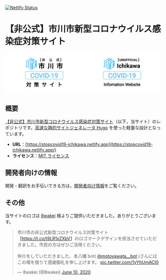 [![Netlify Status](https://api.netlify.com/api/v1/badges/b30d38da-34ef-424d-ac99-15754c78a693/deploy-status)](https://app.netlify.com/sites/stopcovid19-ichikawa/deploys)

# 【非公式】市川市新型コロナウイルス感染症対策サイト

<!-- img タグ同士が同一行に存在しないと，横並びになってくれない -->

[<img src="./static/img/ogp_ja.png" alt="【非公式】市川市新型コロナウイルス感染症対策サイト" width="50%"><img src="./static/img/ogp_en.png" alt="【UNOFFICIAL】Ichikawa COVID-19 Information Website" width="50%">](https://stopcovid19-ichikawa.netlify.app/)

## 概要

[【非公式】市川市新型コロナウイルス感染症対策サイト](https://stopcovid19-ichikawa.netlify.app/)（以下，当サイト）のレポジトリです。[高速な静的サイトジェネレータ Hugo](https://gohugo.io/) を使った軽量な設計となっています。

- **URL**：[https://stopcovid19-ichikawa.netlify.app](https://stopcovid19-ichikawa.netlify.app/)
- **ライセンス**：[MIT ライセンス](./LICENSE)

## 開発者向けの情報

開発・翻訳をお手伝いできる方は，[開発者向け情報](https://github.com/Meiryo7743/COVID-19-Ichikawa/wiki/%E9%96%8B%E7%99%BA%E8%80%85%E5%90%91%E3%81%91%E6%83%85%E5%A0%B1)をご覧ください。

## その他

当サイトのロゴは [8wakei](https://twitter.com/8wakei) 様よりご提供いただきました。ありがとうございます。

> 市川市の非公式新型コロナウイルス対策サイト【<a href="https://t.co/t9LR1xZXbV">https://t.co/t9LR1xZXbV</a>】のロゴマークデザインを担当させていただきました。市民の方はぜひご活用ください。<br><br>仲介をしていただきました、本八幡 bot( <a href="https://twitter.com/motoyawata__bot?ref_src=twsrc%5Etfw">@motoyawata\_\_bot</a> )さんにはこの場を借りて感謝御礼を申し上げます。 <a href="https://t.co/1yYhUmACI0">pic.twitter.com/1yYhUmACI0</a></p>&mdash; 8wakei (@8wakei) <a href="https://twitter.com/8wakei/status/1270536608740077569?ref_src=twsrc%5Etfw">June 10, 2020</a>
